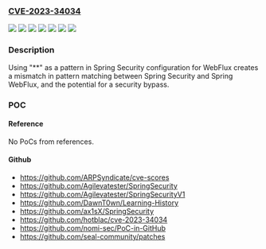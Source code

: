 ### [CVE-2023-34034](https://cve.mitre.org/cgi-bin/cvename.cgi?name=CVE-2023-34034)
![](https://img.shields.io/static/v1?label=Product&message=Spring%20Security&color=blue)
![](https://img.shields.io/static/v1?label=Version&message=Spring%20Security%205.6.0%20&color=brightgreen)
![](https://img.shields.io/static/v1?label=Version&message=Spring%20Security%205.7.0%20%20%20%20&color=brightgreen)
![](https://img.shields.io/static/v1?label=Version&message=Spring%20Security%205.8.0%20&color=brightgreen)
![](https://img.shields.io/static/v1?label=Version&message=Spring%20Security%206.0.0%20%20&color=brightgreen)
![](https://img.shields.io/static/v1?label=Version&message=Spring%20Security%206.1.0%20&color=brightgreen)
![](https://img.shields.io/static/v1?label=Vulnerability&message=potential%20for%20a%20security%20bypass&color=brightgreen)

### Description

Using "**" as a pattern in Spring Security configuration for WebFlux creates a mismatch in pattern matching between Spring Security and Spring WebFlux, and the potential for a security bypass.

### POC

#### Reference
No PoCs from references.

#### Github
- https://github.com/ARPSyndicate/cve-scores
- https://github.com/Agilevatester/SpringSecurity
- https://github.com/Agilevatester/SpringSecurityV1
- https://github.com/DawnT0wn/Learning-History
- https://github.com/ax1sX/SpringSecurity
- https://github.com/hotblac/cve-2023-34034
- https://github.com/nomi-sec/PoC-in-GitHub
- https://github.com/seal-community/patches

